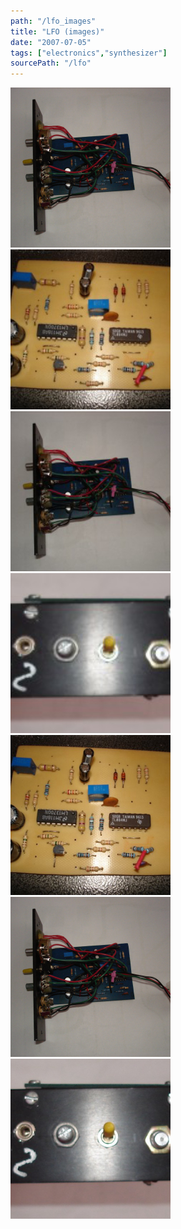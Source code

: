 ```yaml
---
path: "/lfo_images"
title: "LFO (images)"
date: "2007-07-05"
tags: ["electronics","synthesizer"]
sourcePath: "/lfo"
---
```


 ![lfo.jpeg_hexagon.jpeg](lfo.jpeg_hexagon.jpeg) ![lfo_board-300x225.jpg_hexagon.jpeg](lfo_board-300x225.jpg_hexagon.jpeg) ![lfo-300x225.jpg_hexagon.jpeg](lfo-300x225.jpg_hexagon.jpeg) ![lfo_front1-300x127.jpg_hexagon.jpeg](lfo_front1-300x127.jpg_hexagon.jpeg) ![lfo_board.jpg_hexagon.jpeg](lfo_board.jpg_hexagon.jpeg) ![lfo.jpg_hexagon.jpeg](lfo.jpg_hexagon.jpeg) ![lfo_front1.jpg_hexagon.jpeg](lfo_front1.jpg_hexagon.jpeg)